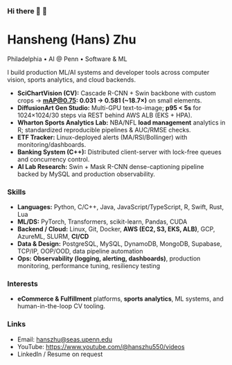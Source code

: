 ### Hi there 👋 🌱

<!--
**hanshengzhu0001/hanshengzhu0001** is a ✨ _special_ ✨ repository because its `README.md` (this file) appears on your GitHub profile.

Here are some ideas to get you started:

- 🔭 I’m currently working on ...
- 🌱 I’m currently learning ...
- 👯 I’m looking to collaborate on ...
- 🤔 I’m looking for help with ...
- 💬 Ask me about ...
- 📫 How to reach me: ...
- 😄 Pronouns: ...
- ⚡ Fun fact: ...
-->

# Hansheng (Hans) Zhu

Philadelphia • AI @ Penn • Software & ML

I build production ML/AI systems and developer tools across computer vision, sports analytics, and cloud backends.

- **SciChartVision (CV):** Cascade R-CNN + Swin backbone with custom crops → **mAP@0.75: 0.031 → 0.581 (~18.7×)** on small elements.
- **DiffusionArt Gen Studio:** Multi-GPU text-to-image; **p95 < 5s** for 1024×1024/30 steps via REST behind AWS ALB (EKS + HPA).
- **Wharton Sports Analytics Lab:** NBA/NFL **load management** analytics in R; standardized reproducible pipelines & AUC/RMSE checks.
- **ETF Tracker:** Linux-deployed alerts (MA/RSI/Bollinger) with monitoring/dashboards.
- **Banking System (C++):** Distributed client-server with lock-free queues and concurrency control.
- **AI Lab Research:** Swin + Mask R-CNN dense-captioning pipeline backed by MySQL and production observability.

### Skills
- **Languages:** Python, C/C++, Java, JavaScript/TypeScript, R, Swift, Rust, Lua
- **ML/DS:** PyTorch, Transformers, scikit-learn, Pandas, CUDA
- **Backend / Cloud:** Linux, Git, Docker, **AWS (EC2, S3, EKS, ALB)**, GCP, AzureML, SLURM, **CI/CD**
- **Data & Design:** PostgreSQL, MySQL, DynamoDB, MongoDB, Supabase, TCP/IP, OOP/OOD, data pipeline automation
- **Ops:** **Observability (logging, alerting, dashboards)**, production monitoring, performance tuning, resiliency testing

### Interests
- **eCommerce & Fulfillment** platforms, **sports analytics**, ML systems, and human-in-the-loop CV tooling.

### Links
- Email: hanszhu@seas.upenn.edu  
- YouTube: https://www.youtube.com/@hanszhu550/videos  
- LinkedIn / Resume on request
